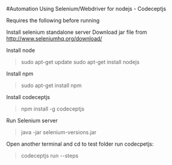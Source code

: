 #Automation Using Selenium/Webdriver for nodejs - Codeceptjs

Requires the following before running

Install selenium standalone server
Download jar file from http://www.seleniumhq.org/download/

Install node
>sudo apt-get update
>sudo apt-get install nodejs

Install npm
>sudo apt-get install npm

Install codeceptjs
>npm install -g codeceptjs

Run Selenium server
> java -jar selenium-versions.jar

Open another terminal and cd to test folder
run codecpetjs:
> codeceptjs run --steps
